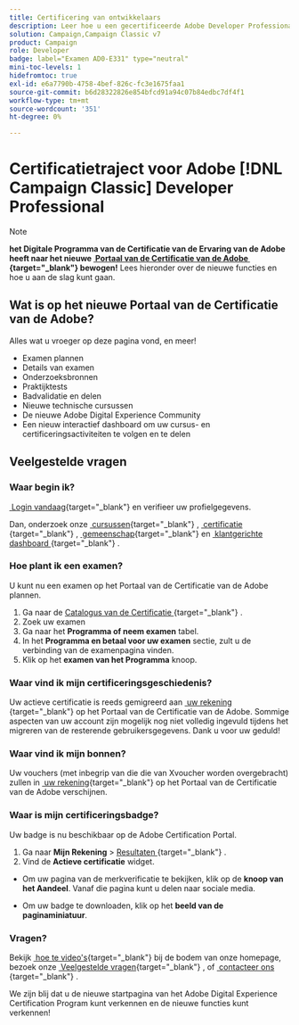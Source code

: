 ```yaml
---
title: Certificering van ontwikkelaars
description: Leer hoe u een gecertificeerde Adobe Developer Professional kunt worden in  [!DNL Campaign Classic] .
solution: Campaign,Campaign Classic v7
product: Campaign
role: Developer
badge: label="Examen AD0-E331" type="neutral"
mini-toc-levels: 1
hidefromtoc: true
exl-id: e6a7790b-4758-4bef-826c-fc3e1675faa1
source-git-commit: b6d28322826e854bfcd91a94c07b84edbc7df4f1
workflow-type: tm+mt
source-wordcount: '351'
ht-degree: 0%

---
```


# Certificatietraject voor Adobe [!DNL Campaign Classic] Developer Professional

>[!NOTE]
>
>**het Digitale Programma van de Certificatie van de Ervaring van de Adobe heeft naar het nieuwe [&#x200B; Portaal van de Certificatie van de Adobe &#x200B;](https://certification.adobe.com/){target="_blank"}  bewogen!** Lees hieronder over de nieuwe functies en hoe u aan de slag kunt gaan.

## Wat is op het nieuwe Portaal van de Certificatie van de Adobe?

Alles wat u vroeger op deze pagina vond, en meer!

* Examen plannen
* Details van examen
* Onderzoeksbronnen
* Praktijktests
* Badvalidatie en delen
* Nieuwe technische cursussen
* De nieuwe Adobe Digital Experience Community
* Een nieuw interactief dashboard om uw cursus- en certificeringsactiviteiten te volgen en te delen

## Veelgestelde vragen

### Waar begin ik?

[&#x200B; Login vandaag &#x200B;](https://certification.adobe.com/){target="_blank"}  en verifieer uw profielgegevens.

Dan, onderzoek onze [&#x200B; cursussen &#x200B;](https://certification.adobe.com/courses/?/courses){target="_blank"} , [&#x200B; certificatie &#x200B;](https://certification.adobe.com/certifications){target="_blank"} , [&#x200B; gemeenschap &#x200B;](https://certification.adobe.com/community/){target="_blank"}  en [&#x200B; klantgerichte dashboard &#x200B;](https://certification.adobe.com/user/dashboard){target="_blank"} .

### Hoe plant ik een examen?

U kunt nu een examen op het Portaal van de Certificatie van de Adobe plannen.

1. Ga naar de [&#x200B; Catalogus van de Certificatie &#x200B;](https://certification.adobe.com/certifications){target="_blank"} .
2. Zoek uw examen
3. Ga naar het **Programma of neem examen** tabel.
4. In het **Programma en betaal voor uw examen** sectie, zult u de verbinding van de examenpagina vinden.
5. Klik op het **examen van het Programma** knoop.

### Waar vind ik mijn certificeringsgeschiedenis?

Uw actieve certificatie is reeds gemigreerd aan [&#x200B; uw rekening &#x200B;](https://certification.adobe.com/user/certifications){target="_blank"}  op het Portaal van de Certificatie van de Adobe. Sommige aspecten van uw account zijn mogelijk nog niet volledig ingevuld tijdens het migreren van de resterende gebruikersgegevens. Dank u voor uw geduld!

### Waar vind ik mijn bonnen?

Uw vouchers (met inbegrip van die die van Xvoucher worden overgebracht) zullen in [&#x200B; uw rekening &#x200B;](https://certification.adobe.com/user/purchases){target="_blank"}  op het Portaal van de Certificatie van de Adobe verschijnen.

### Waar is mijn certificeringsbadge?

Uw badge is nu beschikbaar op de Adobe Certification Portal.

1. Ga naar **Mijn Rekening** > [&#x200B; Resultaten &#x200B;](https://certification.adobe.com/user/achievements?%2Fuser%2Fachievements){target="_blank"} .
2. Vind de **Actieve certificatie** widget.

* Om uw pagina van de merkverificatie te bekijken, klik op de **knoop van het Aandeel**. Vanaf die pagina kunt u delen naar sociale media.

* Om uw badge te downloaden, klik op het **beeld van de paginaminiatuur**.

### Vragen?

Bekijk [&#x200B; hoe te video&#39;s &#x200B;](https://certification.adobe.com/#){target="_blank"}  bij de bodem van onze homepage, bezoek onze [&#x200B; Veelgestelde vragen &#x200B;](https://certification.adobe.com/support/faq){target="_blank"} , of [&#x200B; contacteer ons &#x200B;](https://certification.adobe.com/support/contactus){target="_blank"} .

We zijn blij dat u de nieuwe startpagina van het Adobe Digital Experience Certification Program kunt verkennen en de nieuwe functies kunt verkennen!

<!-- 

## Exam details {#exam-details}

* Level: Professional (0-12 months' experience)
* Passing Score: 33/50
* Time: 100 mins
* Delivery: Online proctored (requires camera access)
* Available languages: English
* Cost: $125 (global) / $95 (India)
* Exam ID: AD0-E331

{{questions}}

-->

